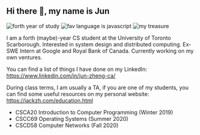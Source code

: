 ## Hi there 👋, my name is Jun

![forth year of study](https://img.shields.io/badge/Year%20of%20Study-4%20(maybe)-yellow.svg)
![fav language is javascript](https://img.shields.io/badge/Favourite%20Language-JavaScript-green.svg)
![my treasure](https://img.shields.io/badge/My%20Treasure-SL-pink.svg)


I am a forth (maybe)-year CS student at the University of Toronto Scarborough. Interested in system design and distributed computing. Ex-SWE Intern at Google and Royal Bank of Canada. Currently working on my own ventures.

You can find a list of things I have done on my LinkedIn: https://www.linkedin.com/in/jun-zheng-ca/

During class terms, I am usually a TA, if you are one of my students, you can find some useful resources on my personal website: https://jackzh.com/education.html
* CSCA20 Introduction to Computer Programming (Winter 2019)
* CSCC69 Operating Systems (Summer 2020)
* CSCD58 Computer Networks (Fall 2020)

